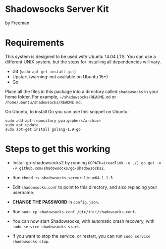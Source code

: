# Shadowsocks Server Kit

by Freeman

# Requirements

This system is designed to be used with Ubuntu 14.04 LTS. You can use a different UNIX system, but the steps for installing all dependencies will vary.

- Git (`sudo apt-get install git`)
- Upstart (warning: not available on Ubuntu 15+)
- Go

Place all the files in this package into a directory called `shadowsocks` in your home folder. For example, `~/shadowsocks/README.md` or `/home/ubuntu/shadowsocks/README.md`.

On Ubuntu, to install Go you can use this snippet on Ubuntu:
```
sudo add-apt-repository ppa:gophers/archive
sudo apt update
sudo apt-get install golang-1.9-go
```

# Steps to get this working

- Install go-shadowsocks2 by running `GOPATH=(readlink -e ./) go get -u -v github.com/shadowsocks/go-shadowsocks2`.

- Run `chmod +x shadowsocks-server-linux64-1.1.5`
- Edit `shadowsocks.conf` to point to this directory, and also replacing your username.
- **CHANGE THE PASSWORD** in `config.json`.
- Run `sudo cp shadowsocks.conf /etc/init/shadowsocks.conf`.
- You can now start Shadowsocks, with automatic crash recovery, with `sudo service shadowsocks start`.
- If you want to stop the service, or restart, you can run `sudo service shadowsocks stop`.
